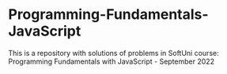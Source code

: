 # Programming-Fundamentals-JavaScript
This is a repository with solutions of problems in SoftUni course: Programming Fundamentals with JavaScript - September 2022
